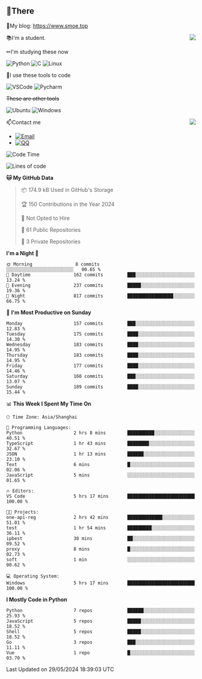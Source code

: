 
## 👏There

📰My blog: https://www.smoe.top

<img align="right" src="https://github-readme-stats.vercel.app/api/top-langs/?username=AkashiCoin"/>


📚I'm a student.

✏I'm studying these now

![Python](https://img.shields.io/badge/-Python-blue?style=flat-square&logo=Python&logoColor=fff)
![C](https://img.shields.io/badge/-C-585858?style=flat-square&logo=C&logoColor=fff)
![Linux](https://img.shields.io/badge/-Linux-black?style=flat-square&logo=Linux&logoColor=fff)

🔨I use these tools to code

![VSCode](https://img.shields.io/badge/-VSCode-blue?style=flat-square&logo=visualstudiocode&logoColor=fff)
![Pycharm](https://img.shields.io/badge/-Pycharm-green?style=flat-square&logo=pycharm&logoColor=fff)

 ~~These are other tools~~

![Ubuntu](https://img.shields.io/badge/-Ubuntu-orange?style=flat-square&logo=Ubuntu&logoColor=fff)
![Windows](https://img.shields.io/badge/-Windows-blue?style=flat-square&logo=Windows&logoColor=fff)

<img align="right" src="https://github-readme-stats.vercel.app/api?username=AkashiCoin" />


📫Contact me

* [![Email](https://img.shields.io/badge/Email-l1040186796@gmail.com-1?style=social&logoColor=fff)](mailto:l1040186796@gmail.com)
* [![QQ](https://img.shields.io/badge/QQ-1040186796-1?style=social&logoColor=fff)](tencent://AddContact/?fromId=45&fromSubId=1&subcmd=all&uin=1040186796&website=www.oicqzone.com)

<!--START_SECTION:waka-->
![Code Time](http://img.shields.io/badge/Code%20Time-1%2C194%20hrs%2016%20mins-blue)

![Lines of code](https://img.shields.io/badge/From%20Hello%20World%20I%27ve%20Written-269.0%20thousand%20lines%20of%20code-blue)

**🐱 My GitHub Data** 

> 📦 174.9 kB Used in GitHub's Storage 
 > 
> 🏆 150 Contributions in the Year 2024
 > 
> 🚫 Not Opted to Hire
 > 
> 📜 61 Public Repositories 
 > 
> 🔑 3 Private Repositories 
 > 
**I'm a Night 🦉** 

```text
🌞 Morning                8 commits           ░░░░░░░░░░░░░░░░░░░░░░░░░   00.65 % 
🌆 Daytime                162 commits         ███░░░░░░░░░░░░░░░░░░░░░░   13.24 % 
🌃 Evening                237 commits         █████░░░░░░░░░░░░░░░░░░░░   19.36 % 
🌙 Night                  817 commits         █████████████████░░░░░░░░   66.75 % 
```
📅 **I'm Most Productive on Sunday** 

```text
Monday                   157 commits         ███░░░░░░░░░░░░░░░░░░░░░░   12.83 % 
Tuesday                  175 commits         ████░░░░░░░░░░░░░░░░░░░░░   14.30 % 
Wednesday                183 commits         ████░░░░░░░░░░░░░░░░░░░░░   14.95 % 
Thursday                 183 commits         ████░░░░░░░░░░░░░░░░░░░░░   14.95 % 
Friday                   177 commits         ████░░░░░░░░░░░░░░░░░░░░░   14.46 % 
Saturday                 160 commits         ███░░░░░░░░░░░░░░░░░░░░░░   13.07 % 
Sunday                   189 commits         ████░░░░░░░░░░░░░░░░░░░░░   15.44 % 
```


📊 **This Week I Spent My Time On** 

```text
🕑︎ Time Zone: Asia/Shanghai

💬 Programming Languages: 
Python                   2 hrs 8 mins        ██████████░░░░░░░░░░░░░░░   40.51 % 
TypeScript               1 hr 43 mins        ████████░░░░░░░░░░░░░░░░░   32.67 % 
JSON                     1 hr 13 mins        ██████░░░░░░░░░░░░░░░░░░░   23.10 % 
Text                     6 mins              █░░░░░░░░░░░░░░░░░░░░░░░░   02.06 % 
JavaScript               5 mins              ░░░░░░░░░░░░░░░░░░░░░░░░░   01.65 % 

🔥 Editors: 
VS Code                  5 hrs 17 mins       █████████████████████████   100.00 % 

🐱‍💻 Projects: 
one-api-reg              2 hrs 42 mins       █████████████░░░░░░░░░░░░   51.01 % 
test                     1 hr 54 mins        █████████░░░░░░░░░░░░░░░░   36.11 % 
ipbest                   30 mins             ██░░░░░░░░░░░░░░░░░░░░░░░   09.52 % 
proxy                    8 mins              █░░░░░░░░░░░░░░░░░░░░░░░░   02.73 % 
soft                     1 min               ░░░░░░░░░░░░░░░░░░░░░░░░░   00.62 % 

💻 Operating System: 
Windows                  5 hrs 17 mins       █████████████████████████   100.00 % 
```

**I Mostly Code in Python** 

```text
Python                   7 repos             ██████░░░░░░░░░░░░░░░░░░░   25.93 % 
JavaScript               5 repos             █████░░░░░░░░░░░░░░░░░░░░   18.52 % 
Shell                    5 repos             █████░░░░░░░░░░░░░░░░░░░░   18.52 % 
Go                       3 repos             ███░░░░░░░░░░░░░░░░░░░░░░   11.11 % 
Vue                      1 repo              █░░░░░░░░░░░░░░░░░░░░░░░░   03.70 % 
```




 Last Updated on 29/05/2024 18:39:03 UTC
<!--END_SECTION:waka-->
